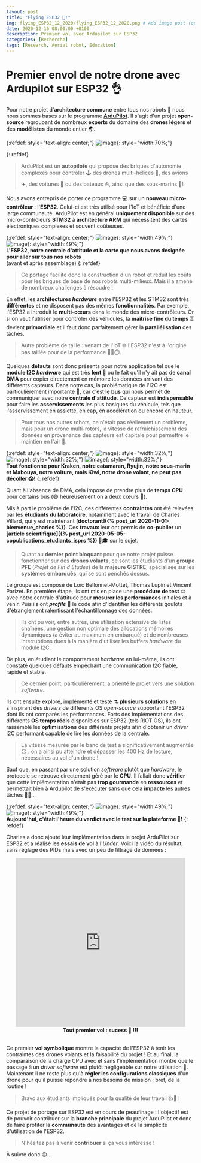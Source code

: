 ```yaml
---
layout: post
title: "Flying ESP32 🚀!"
img: flying_ESP32_12_2020/flying_ESP32_12_2020.png # Add image post (optional)
date: 2020-12-16 08:00:00 +0100
description: Premier vol avec Ardupilot sur ESP32
categories: [Recherche]
tags: [Research, Aerial robot, Education]
--- 
```



# Premier envol de notre drone avec Ardupilot sur ESP32 👌

Pour notre projet d'**architecture commune** entre tous nos robots 🤖 nous nous sommes basés sur le programme **[ArduPilot](https://ardupilot.org/ "Liens vers le projet ArduPilot")**. Il s'agit d'un projet **open-source** regroupant de nombreux **experts** du domaine des **drones légers** et des **modélistes** du monde entier 🌏.

{:refdef: style="text-align: center;"}
![image]({{site.baseurl}}/assets/img/flying_ESP32_12_2020/ardupilot_logo.png){: style="width:70%;"}<br/>
<!-- ** ** -->
{: refdef}

> ArduPilot est un **autopilote** qui propose des briques d'autonomie complexes pour contrôler 🕹️ des drones multi-hélices 🚁, des avions ✈️, des voitures 🚗 ou des bateaux ⛵, ainsi que des sous-marins 🐳!

Nous avons entrepris de porter ce programme 💻 sur un **nouveau micro-contrôleur** : l'**ESP32**. Celui-ci est très utilisé pour l'IoT et bénéficie d'une large communauté. ArduPilot est en général **uniquement disponible** sur des micro-contrôleurs **STM32** à **architecture ARM** qui nécessitent des cartes électroniques complexes et souvent coûteuses.


{:refdef: style="text-align: center;"}
![image]({{site.baseurl}}/assets/img/flying_ESP32_12_2020/ESP32_IMU_PCB.jpg){: style="width:49%;"}
![image]({{site.baseurl}}/assets/img/flying_ESP32_12_2020/ESP32_CM.jpg){: style="width:49%;"}<br/>
**L'ESP32, notre centrale d'attitude et la carte que nous avons designée pour aller sur tous nos robots**<br/> 
(avant et après assemblage)
{: refdef}


> Ce portage facilite donc la construction d'un robot et réduit les coûts pour les briques de base de nos robots multi-milieux. Mais il a amené de nombreux challenges à résoudre ! 

En effet, les **architectures *hardware*** entre l'ESP32 et les STM32 sont très **différentes** et ne disposent pas des mêmes **fonctionnalités**. Par exemple, l'ESP32 a introduit le **multi-cœurs** dans le monde des micro-contrôleurs. Or si on veut l'utiliser pour contrôler des véhicules, la **maîtrise fine du temps** ⏳ devient **primordiale** et il faut donc parfaitement gérer la **parallélisation** des tâches.
 
> Autre problème de taille : venant de l'IoT 🌐 l'ESP32 n'est à l'origine pas taillée pour de la performance 🏃‍♂️⏱️. 

Quelques **défauts** sont donc présents pour notre application tel que le **module I2C *hardware*** qui est très **lent** 🐌 ou le fait qu'il n'y ait pas de **canal DMA** pour copier directement en mémoire les données arrivant des différents capteurs. Dans notre cas, la problématique de l'I2C est particulièrement importante 🧐, car c'est le **bus** qui nous permet de communiquer avec notre **centrale d'attitude**. Ce capteur est **indispensable** pour faire les **asservissements** les plus basiques du véhicule, tels que l'asservissement en assiette, en cap, en accélération ou encore en hauteur. 

> Pour tous nos autres robots, ce n'était pas réellement un problème, mais pour un drone multi-rotors, la vitesse de rafraichissement des données en provenance des capteurs est capitale pour permettre le maintien en l'air 🦅.


{:refdef: style="text-align: center;"}
![image]({{site.baseurl}}/assets/img/flying_ESP32_12_2020/kraken.jpg){: style="width:32%;"}
![image]({{site.baseurl}}/assets/img/flying_ESP32_12_2020/ryujin.png){: style="width:32%;"}
![image]({{site.baseurl}}/assets/img/flying_ESP32_12_2020/mabouya.jpg){: style="width:32%;"}<br/>
**Tout fonctionne pour Kraken, notre catamaran, Ryujin, notre sous-marin et Mabouya, notre voiture, mais Kiwi, notre drone volant, ne peut pas décoller 😱!**
{: refdef}

Quant à l'absence de DMA, cela impose de prendre plus de **temps CPU** pour certains bus (😅 heureusement on a deux cœurs 💞).

Mis à part le problème de l'I2C, ces différentes **contraintes** ont été relevées par les **étudiants du laboratoire**, notamment avec le travail de Charles Villard, qui y est maintenant **[doctorant]({% post_url 2020-11-01-bienvenue_charles %})**. Ces **travaux** leur ont permis de **co-publier** un **[article scientifique]({% post_url 2020-05-05-copublications_etudiants_isprs %})** 📃🎓 sur le sujet. 

> Quant au **dernier point bloquant** pour que notre projet puisse fonctionner sur des **drones volants**, ce sont les étudiants d'un **groupe PFE** (*Projet de Fin d'Études*) de la **majeure GISTRE**, spécialisée sur les **systèmes embarqués**, qui se sont penchés dessus.    


Le groupe est composé de Loïc Bellonnet-Mottet, Thomas Lupin et Vincent Parizet. En première étape, ils ont mis en place une **procédure de test** ⚖️ avec notre centrale d'attitude pour **mesurer les performances** initiales et à venir. Puis ils ont ***profilé*** 🔎 le code afin d'identifier les différents goulots d'étranglement ralentissant l'échantillonnage des données. 

> Ils ont pu voir, entre autres, une utilisation extensive de listes chaînées, une gestion non optimale des allocations mémoires dynamiques (à éviter au maximum en embarqué) et de nombreuses interruptions dues à la manière d'utiliser les buffers *hardware* du module I2C. 

De plus, en étudiant le comportement *hardware* en lui-même, ils ont constaté quelques défauts empêchant une communication I2C fiable, rapide et stable. 

> Ce dernier point, particulièrement, a orienté le projet vers une solution *software*.  

Ils ont ensuite exploré, implémenté et testé ⚗️ **plusieurs solutions** en s'inspirant des *drivers* de différents OS *open-source* supportant l'ESP32 dont ils ont comparés les performances. Forts des implémentations des différents **OS temps réels** disponibles sur ESP32 (tels RIOT OS), ils ont rassemblé les **optimisations** des différents projets afin d'obtenir un *driver* I2C performant capable de lire les données de la centrale.

  
> La vitesse mesurée par le banc de test a significativement augmentée 😯 : on a ainsi pu atteindre et dépasser les 400 Hz de lecture, nécessaires au vol d'un drone ! 


Sauf que, en passant par une solution *software* plutôt que *hardware*, le protocole se retrouve directement géré par le **CPU**. Il fallait donc **vérifier** que cette implémentation n'était pas **trop gourmande** en **ressources** et permettait bien à Ardupilot de s'exécuter sans que cela **impacte** les autres tâches 🥺🤞...
  

{:refdef: style="text-align: center;"}
![image]({{site.baseurl}}/assets/img/flying_ESP32_12_2020/under_test_pilote.jpg){: style="width:49%;"}
![image]({{site.baseurl}}/assets/img/flying_ESP32_12_2020/under_test_drone.jpg){: style="width:49%;"}<br/>
**Aujourd'hui, c'était l'heure du verdict avec le test sur la plateforme 🥁!**
{: refdef}


Charles a donc ajouté leur implémentation dans le projet ArduPilot sur ESP32 et a réalisé les **essais de vol** à l'*Under*. Voici la vidéo du résultat, sans réglage des PIDs mais avec un peu de filtrage de données :


<center>
<iframe src="https://www.youtube.com/embed/66Vtt2hcc1Q" style="width: 90%; min-height:450px; border:none;overflow:hidden" scrolling="no" frameborder="0" allowTransparency="true" allowFullScreen="true" allow="accelerometer; gyroscope;"></iframe>
<br/><strong>Tout premier vol : sucess 🥳 !!!</strong> 
</center>

<br/>

Ce premier **vol symbolique** montre la capacité de l'ESP32 à tenir les contraintes des drones volants et la faisabilité du projet ! Et au final, la comparaison de la charge CPU avec et sans l'implémentation montre que le passage à un *driver* *software* est plutôt négligeable sur notre utilisation 🤩. Maintenant il ne reste plus qu'à **régler les configurations classiques** d'un drone pour qu'il puisse répondre à nos besoins de mission : bref, de la routine !

> Bravo aux étudiants impliqués pour la qualité de leur travail 👍👏 !

Ce projet de portage sur ESP32 est en cours de peaufinage : l'objectif est de pouvoir contribuer sur la **branche principale** du projet ArduPilot et donc de faire profiter la **communauté** des avantages et de la simplicité d'utilisation de l'ESP32. 

> N'hésitez pas à venir **contribuer** si ça vous intéresse ! 


À suivre donc 😉...







